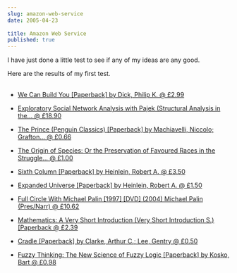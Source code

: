 ```yaml
---
slug: amazon-web-service
date: 2005-04-23
 
title: Amazon Web Service
published: true
---
```

I have just done a little test to see if any of my ideas are any good.<p />Here are the results of my first test.<p /><ul>
<br /><li><a href="http://s1.amazon.co.uk/exec/varzea/ts/exchange-glance/Y06Y3232761Y8987091/026-9834800-7990068">We Can Build You [Paperback]  by Dick, Philip K. @ £2.99</a></li>
<p /><li><a href="http://s1.amazon.co.uk/exec/varzea/ts/exchange-glance/Y06Y3605810Y7413879/026-9834800-7990068">Exploratory Social Network Analysis with Pajek (Structural Analysis in the... @ £18.90</a></li>
<p /><li><a href="http://s1.amazon.co.uk/exec/varzea/ts/exchange-glance/Y06Y1524711Y7624575/026-9834800-7990068">The Prince (Penguin Classics) [Paperback]  by Machiavelli, Niccolo; Grafton... @ £0.66</a></li>
<p /><li><a href="http://s1.amazon.co.uk/exec/varzea/ts/exchange-glance/Y06Y5677402Y6348992/026-9834800-7990068">The Origin of Species: Or the Preservation of Favoured Races in the Struggle... @ £1.00</a></li>
<p /><li><a href="http://s1.amazon.co.uk/exec/varzea/ts/exchange-glance/Y06Y3923461Y3986170/026-9834800-7990068">Sixth Column [Paperback]  by Heinlein, Robert A. @ £3.50</a></li>
<p /><li><a href="http://s1.amazon.co.uk/exec/varzea/ts/exchange-glance/Y04Y5001598Y1042571/026-9834800-7990068">Expanded Universe [Paperback]  by Heinlein, Robert A. @ £1.50</a></li>
<p /><li><a href="http://s1.amazon.co.uk/exec/varzea/ts/exchange-glance/Y06Y5857560Y8495139/026-9834800-7990068">Full Circle With Michael Palin [1997] [DVD] (2004) Michael Palin (Pres/Narr) @ £10.62</a></li>
<p /><li> <a href="http://s1.amazon.co.uk/exec/varzea/ts/exchange-glance/Y06Y3499166Y4965251/026-9834800-7990068">Mathematics: A Very Short Introduction (Very Short Introduction S.) [Paperback @ £2.39</a>
</li>
<p /><li> <a href="http://s1.amazon.co.uk/exec/varzea/ts/exchange-glance/Y06Y5363266Y4018613/026-9834800-7990068">Cradle [Paperback]  by Clarke, Arthur C.; Lee, Gentry @ £0.50</a>
</li>
<p /><li> <a href="http://s1.amazon.co.uk/exec/varzea/ts/exchange-glance/Y07Y4446468Y5430390/026-9834800-7990068">Fuzzy Thinking: The New Science of Fuzzy Logic [Paperback]  by Kosko, Bart @ £0.98</a>
</li>
</ul><div class="blogger-post-footer"><img class="posterous_download_image" src="https://blogger.googleusercontent.com/tracker/8109338-111428246380929537?l=www.kinlan.co.uk%2Findex.html" height="1" alt="" width="1" /></div>

